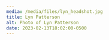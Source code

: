 ```yaml
---
media: /media/files/lyn_headshot.jpg
title: Lyn Patterson
alt: Photo of Lyn Patterson
date: 2023-02-13T18:02:00-0500
---
```

